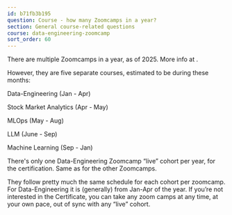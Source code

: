 ```yaml
---
id: b71fb3b195
question: Course - how many Zoomcamps in a year?
section: General course-related questions
course: data-engineering-zoomcamp
sort_order: 60
---
```


There are multiple Zoomcamps in a year, as of 2025. More info at .

However, they are five separate courses, estimated to be during these months:

Data-Engineering (Jan - Apr)

Stock Market Analytics (Apr - May)

MLOps (May - Aug)

LLM (June - Sep)

Machine Learning (Sep - Jan)

There's only one Data-Engineering Zoomcamp “live” cohort per year, for the certification. Same as for the other Zoomcamps.

They follow pretty much the same schedule for each cohort per zoomcamp. For Data-Engineering it is (generally) from Jan-Apr of the year. If you’re not interested in the Certificate, you can take any zoom camps at any time, at your own pace, out of sync with any “live” cohort.

